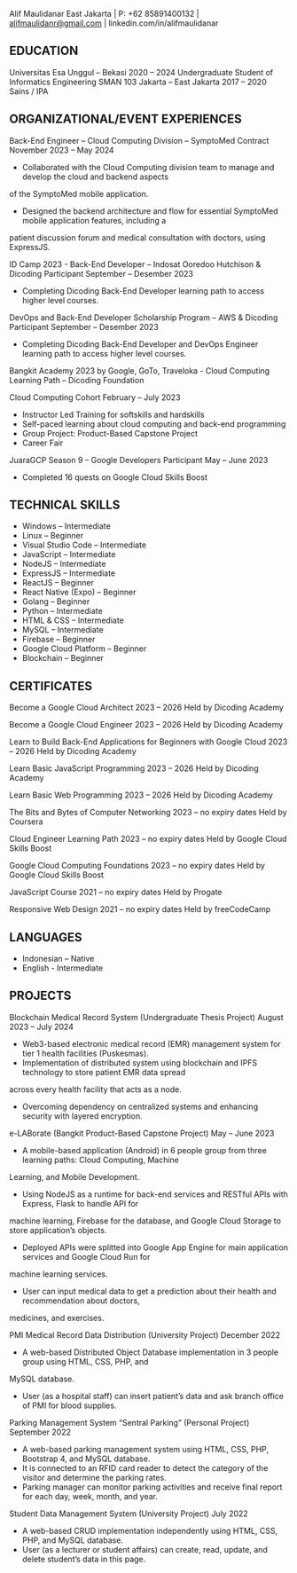 Alif Maulidanar
East Jakarta | P: +62 85891400132 | alifmaulidanr@gmail.com | linkedin.com/in/alifmaulidanar

## EDUCATION
Universitas Esa Unggul – Bekasi 2020 – 2024
Undergraduate Student of Informatics Engineering
SMAN 103 Jakarta
– East Jakarta 2017 – 2020
Sains / IPA

## ORGANIZATIONAL/EVENT EXPERIENCES
Back-End Engineer – Cloud Computing Division – SymptoMed
Contract   November 2023 – May 2024

- Collaborated with the Cloud Computing division team to manage and develop the cloud and backend aspects


of the SymptoMed mobile application.

- Designed the backend architecture and flow for essential SymptoMed mobile application features, including a


patient discussion forum and medical consultation with doctors, using ExpressJS.

ID Camp 2023 - Back-End Developer – Indosat Ooredoo Hutchison & Dicoding
Participant September – Desember 2023

- Completing Dicoding Back-End Developer learning path to access higher level courses.



DevOps and Back-End Developer Scholarship Program – AWS & Dicoding
Participant September – Desember 2023

- Completing Dicoding Back-End Developer and DevOps Engineer learning path to access higher level courses.



Bangkit Academy 2023 by Google, GoTo, Traveloka - Cloud Computing Learning Path
– Dicoding
Foundation

Cloud Computing Cohort February – July 2023

- Instructor Led Training for softskills and hardskills
- Self-paced learning about cloud computing and back-end programming
- Group Project: Product-Based Capstone Project
- Career Fair



JuaraGCP Season 9
– Google Developers
Participant May – June 2023

- Completed 16 quests on Google Cloud Skills Boost



## TECHNICAL SKILLS

- Windows – Intermediate
- Linux – Beginner
- Visual Studio Code – Intermediate
- JavaScript – Intermediate
- NodeJS – Intermediate
- ExpressJS – Intermediate
- ReactJS – Beginner
- React Native (Expo) – Beginner
- Golang – Beginner
- Python – Intermediate
- HTML & CSS – Intermediate
- MySQL – Intermediate
- Firebase – Beginner
- Google Cloud Platform – Beginner
- Blockchain – Beginner



## CERTIFICATES
Become a Google Cloud Architect 2023 – 2026
Held by Dicoding Academy

Become a Google Cloud Engineer 2023 – 2026
Held by Dicoding Academy

Learn to Build Back-End Applications for Beginners with Google Cloud 2023 – 2026
Held by Dicoding Academy



Learn Basic JavaScript Programming 2023 – 2026
Held by Dicoding Academy

Learn Basic Web Programming 2023 – 2026
Held by Dicoding Academy

The Bits and Bytes of Computer Networking 2023 – no expiry dates
Held by Coursera

Cloud Engineer Learning Path 2023 – no expiry dates
Held by Google Cloud Skills Boost

Google Cloud Computing Foundations 2023 – no expiry dates
Held by Google Cloud Skills Boost

JavaScript Course 2021 – no expiry dates
Held by Progate

Responsive Web Design 2021 – no expiry dates
Held by freeCodeCamp

## LANGUAGES

- Indonesian – Native
- English -  Intermediate



## PROJECTS
Blockchain Medical Record System (Undergraduate Thesis Project) August 2023 – July 2024

- Web3-based electronic medical record (EMR) management system for tier 1 health facilities (Puskesmas).
- Implementation of distributed system using blockchain and IPFS technology to store patient EMR data spread


across every health facility that acts as a node.

- Overcoming dependency on centralized systems and enhancing security with layered encryption.



e-LABorate (Bangkit Product-Based Capstone Project) May – June 2023

- A   mobile-based application (Android) in  6 people group from three learning paths: Cloud Computing, Machine


Learning, and Mobile Development.

- Using NodeJS as a runtime for back-end services and RESTful APIs with Express, Flask to handle API for


machine learning, Firebase for the database, and Google Cloud Storage to store application’s objects.

- Deployed APIs were splitted into Google App Engine for main application services and Google Cloud Run for


machine learning services.

- User can input medical data to get a prediction about their health and recommendation about doctors,


medicines, and exercises.

PMI Medical Record Data Distribution (University Project) December 2022

- A   web-based Distributed Object Database implementation in 3 people group using HTML, CSS, PHP, and


MySQL database.

- User (as a hospital staff) can insert patient’s data and ask branch office of PMI for blood supplies.



Parking Management System “Sentral Parking” (Personal Project)  September 2022

- A web-based parking management system using HTML, CSS, PHP, Bootstrap 4, and MySQL database.
- It is    connected to an RFID card reader to detect the category of the visitor and determine the parking rates.
- Parking manager can monitor parking activities and receive final report for each day, week, month, and year.



Student Data Management System (University Project) July 2022

- A web-based CRUD implementation independently using HTML, CSS, PHP, and MySQL database.
- User (as a lecturer or student affairs) can create, read, update, and delete student’s data in this page.